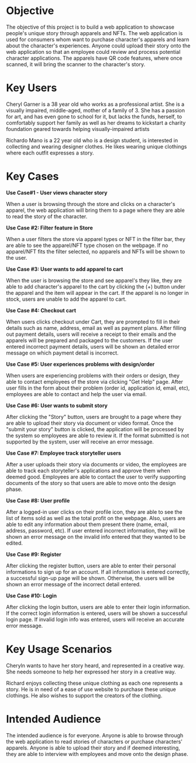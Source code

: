 # Objective 
The objective of this project is to build a web application to showcase people's unique story through apparels and NFTs. The web application is used for consumers whom want to purchase character's apparels and learn about the character's experiences. Anyone could upload their story onto the web application so that an employee could review and process potential character applications. The apparels have QR code features, where once scanned, it will bring the scanner to the character's story.

# Key Users
Cheryl Garner is a 38 year old who works as a professional artist. She is a visually impaired, middle-aged, mother of a family of 3. She has a passion for art, and has even gone to school for it, but lacks the funds, herself, to comfortably support her family as well as her dreams to kickstart a charity foundation geared towards helping visually-impaired artists

Richardo Mano is a 22 year old who is a design student, is interested in collecting and wearing designer clothes. He likes wearing unique clothings where each outfit expresses a story.

# Key Cases
**Use Case#1 - User views character story**

When a user is browsing through the store and clicks on a character's apparel, the web application will bring them to a page where they are able to read the story of the character. 

**Use Case #2: Filter feature in Store**

When a user filters the store via apparel types or NFT in the filter bar, they are able to see the apparel/NFT type chosen on the webpage. If no apparel/NFT fits the filter selected, no apparels and NFTs will be shown to the user. 

**Use Case #3: User wants to add apparel to cart**

When the user is browsing the store and see apparel's they like, they are able to add character's apparel to the cart by clicking the (+) button under the apparel and the item will appear in the cart. If the apparel is no longer in stock, users are unable to add the apparel to cart.

**Use Case #4: Checkout cart**

When users clicks checkout under Cart, they are prompted to fill in their details such as name, address, email as well as payment plans. After filling out payment details, users will receive a receipt to their emails and the apparels will be prepared and packaged to the customers. If the user entered incorrect payment details, users will be shown an detailed error message on which payment detail is incorrect.

**Use Case #5: User experiences problems with design/order**

When users are experiencing problems with their orders or design, they able to contact employees of the store via clicking "Get Help" page. After user fills in the form about their problem (order id, application id, email, etc), employees are able to contact and help the user via email. 

**Use Case #6: User wants to submit story**

After clicking the "Story" button, users are brought to a page where they are able to upload their story via document or video format. Once the "submit your story" button is clicked, the application will be processed by the system so employees are able to review it. If the format submitted is not supported by the system, user will receive an error message.

**Use Case #7: Employee track storyteller users**

After a user uploads their story via documents or video, the employees are able to track each storyteller's applications and approve them when deemed good. Employees are able to contact the user to verify supporting documents of the story so that users are able to move onto the design phase.

**Use Case #8: User profile**

After a logged-in user clicks on their profile icon, they are able to see the list of items sold as well as the total profit on the webpage. Also, users are able to edit any information about them present there (name, email, address, password, etc). If user entered incorrect information, they will be shown an error message on the invalid info entered that they wanted to be edited.

**Use Case #9: Register**

After clicking the register button, users are able to enter their personal informations to sign up for an account. If all information is entered correctly, a successful sign-up page will be shown. Otherwise, the users will be shown an error message of the incorrect detail entered.

**Use Case #10: Login**

After clicking the login button, users are able to enter their login information. If the correct login information is entered, users will be shown a successful login page. If invalid login info was entered, users will receive an accurate error message.

# Key Usage Scenarios
Cheryln wants to have her story heard, and represented in a creative way. She needs someone to help her expressed her story in a creative way.

Richard enjoys collecting these unique clothing as each one represents a story. He is in need of a ease of use website to purchase these unique clothings. He also wishes to support the creators of the clothing.

# Intended Audience
The intended audience is for everyone. Anyone is able to browse through the web application to read stories of characters or purchase characters' apparels. Anyone is able to upload their story and if deemed interesting, they are able to interview with employees and move onto the design phase. 
